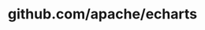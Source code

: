 ---
layout: post
title: github.com/apache/echarts
categories: link
tags: [انگلیسی, برنامه‌نویسی]
---